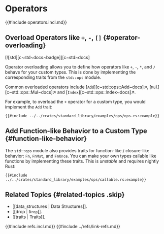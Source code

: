 
# Operators

{{#include operators.incl.md}}

## Overload Operators like `+`, `-`, `[]` {#operator-overloading}

[![std][c~std~docs~badge]][c~std~docs]

Operator overloading allows you to define how operators like `+`, `-`, `*`, and `/` behave for your custom types. This is done by implementing the corresponding traits from the `std::ops` module.

Common overloaded operators include [`Add`][c~std::ops::Add~docs]↗, [`Mul`][c~std::ops::Mul~docs]↗ and [`Index`][c~std::ops::Index~docs]↗.

For example, to overload the `+` operator for a custom type, you would implement the `Add` trait:

```rust,editable
{{#include ../../crates/standard_library/examples/ops/ops.rs:example}}
```

## Add Function-like Behavior to a Custom Type {#function-like-behavior}

The `std::ops` module also provides traits for function-like / closure-like behavior: `Fn`, `FnMut`, and `FnOnce`. You can make your own types callable like functions by implementing these traits. This is _unstable_ and requires nightly Rust:

```rust,editable
{{#include ../../crates/standard_library/examples/ops/callable.rs:example}}
```

## Related Topics {#related-topics .skip}

- [[data_structures | Data Structures]].
- [[drop | `Drop`]].
- [[traits | Traits]].

{{#include refs.incl.md}}
{{#include ../refs/link-refs.md}}

<div class="hidden">
</div>
